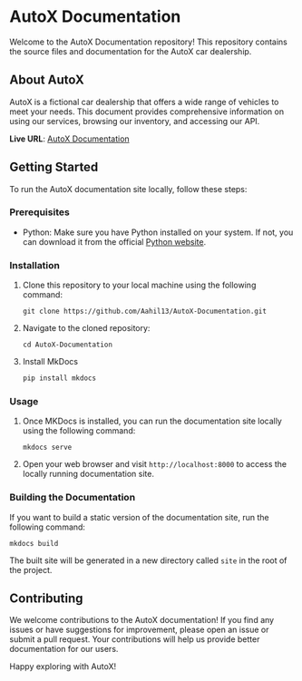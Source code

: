 # AutoX Documentation

Welcome to the AutoX Documentation repository! This repository contains the source files and documentation for the AutoX car dealership.

## About AutoX

AutoX is a fictional car dealership that offers a wide range of vehicles to meet your needs. This document provides comprehensive information on using our services, browsing our inventory, and accessing our API.

**Live URL**: [AutoX Documentation](https://autox-docs.netlify.app/)

## Getting Started

To run the AutoX documentation site locally, follow these steps:

### Prerequisites

- Python: Make sure you have Python installed on your system. If not, you can download it from the official [Python website](https://www.python.org).

### Installation

1. Clone this repository to your local machine using the following command:

    ```shell
    git clone https://github.com/Aahil13/AutoX-Documentation.git
    ```

2. Navigate to the cloned repository:

    ```shell
    cd AutoX-Documentation
    ```

3. Install MkDocs

    ```python
    pip install mkdocs
    ```

### Usage

1. Once MKDocs is installed, you can run the documentation site locally using the following command:

    ```shell
    mkdocs serve
    ```

2. Open your web browser and visit `http://localhost:8000` to access the locally running documentation site.

### Building the Documentation

If you want to build a static version of the documentation site, run the following command:

```shell
mkdocs build
```

The built site will be generated in a new directory called `site` in the root of the project.

## Contributing

We welcome contributions to the AutoX documentation! If you find any issues or have suggestions for improvement, please open an issue or submit a pull request. Your contributions will help us provide better documentation for our users.

Happy exploring with AutoX!
